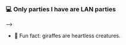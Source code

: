 ### 💻 Only parties I have are LAN parties

<!-- - 🕤 I’m currently working on a personally engineered clock, that will run on raspberry pi. -->
<!-- - 🐍 I’m currently learning python and not only. 
- 🎓 I’m looking to collaborate on everything fun and open-source. 
- 💭 Ask me about privacy and war history (yeah, totally unrelated things). 
- 📧 How to reach me: email me at 1155149128@link.cuhk.edu.hk --> -->
- 🦒 Fun fact: giraffes are heartless creatures.
<!-- - 🎨 Hobby: playing startegy games and watching memes.
 -->
